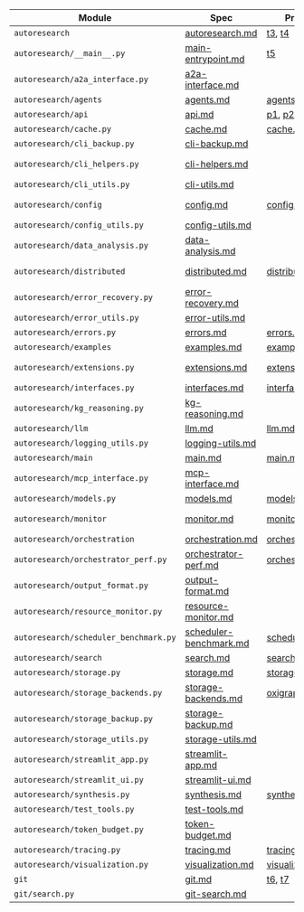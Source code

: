 | Module | Spec | Proof/Simulation | Status |
| --- | --- | --- | --- |
| `autoresearch` | [autoresearch.md](docs/specs/autoresearch.md) | [t3], [t4] | OK |
| `autoresearch/__main__.py` | [main-entrypoint.md](docs/specs/main-entrypoint.md) | [t5] | OK |
| `autoresearch/a2a_interface.py` | [a2a-interface.md](docs/specs/a2a-interface.md) |  | OK |
| `autoresearch/agents` | [agents.md](docs/specs/agents.md) | [agents.md](docs/algorithms/agents.md) | OK |
| `autoresearch/api` | [api.md](docs/specs/api.md) | [p1], [p2], [s1] | OK |
| `autoresearch/cache.py` | [cache.md](docs/specs/cache.md) | [cache.md](docs/algorithms/cache.md) | OK |
| `autoresearch/cli_backup.py` | [cli-backup.md](docs/specs/cli-backup.md) |  | OK |
| `autoresearch/cli_helpers.py` | [cli-helpers.md](docs/specs/cli-helpers.md) |  | Outdated spec |
| `autoresearch/cli_utils.py` | [cli-utils.md](docs/specs/cli-utils.md) |  | OK |
| `autoresearch/config` | [config.md](docs/specs/config.md) | [config.md](docs/algorithms/config.md) | Outdated spec |
| `autoresearch/config_utils.py` | [config-utils.md](docs/specs/config-utils.md) |  | OK |
| `autoresearch/data_analysis.py` | [data-analysis.md](docs/specs/data-analysis.md) |  | OK |
| `autoresearch/distributed` | [distributed.md](docs/specs/distributed.md) | [distributed.md](docs/algorithms/distributed.md) | Outdated spec |
| `autoresearch/error_recovery.py` | [error-recovery.md](docs/specs/error-recovery.md) |  | OK |
| `autoresearch/error_utils.py` | [error-utils.md](docs/specs/error-utils.md) |  | OK |
| `autoresearch/errors.py` | [errors.md](docs/specs/errors.md) | [errors.md](docs/algorithms/errors.md) | OK |
| `autoresearch/examples` | [examples.md](docs/specs/examples.md) | [examples.md](docs/algorithms/examples.md) | OK |
| `autoresearch/extensions.py` | [extensions.md](docs/specs/extensions.md) | [extensions.md](docs/algorithms/extensions.md) | Outdated spec |
| `autoresearch/interfaces.py` | [interfaces.md](docs/specs/interfaces.md) | [interfaces.md](docs/algorithms/interfaces.md) | OK |
| `autoresearch/kg_reasoning.py` | [kg-reasoning.md](docs/specs/kg-reasoning.md) |  | OK |
| `autoresearch/llm` | [llm.md](docs/specs/llm.md) | [llm.md](docs/algorithms/llm.md) | OK |
| `autoresearch/logging_utils.py` | [logging-utils.md](docs/specs/logging-utils.md) |  | OK |
| `autoresearch/main` | [main.md](docs/specs/main.md) | [main.md](docs/algorithms/main.md) | OK |
| `autoresearch/mcp_interface.py` | [mcp-interface.md](docs/specs/mcp-interface.md) |  | OK |
| `autoresearch/models.py` | [models.md](docs/specs/models.md) | [models.md](docs/algorithms/models.md) | OK |
| `autoresearch/monitor` | [monitor.md](docs/specs/monitor.md) | [monitor.md](docs/algorithms/monitor.md) | Outdated spec |
| `autoresearch/orchestration` | [orchestration.md](docs/specs/orchestration.md) | [orchestration.md](docs/algorithms/orchestration.md) | OK |
| `autoresearch/orchestrator_perf.py` | [orchestrator-perf.md](docs/specs/orchestrator-perf.md) | [orchestrator_perf.md](docs/algorithms/orchestrator_perf.md) | OK |
| `autoresearch/output_format.py` | [output-format.md](docs/specs/output-format.md) |  | OK |
| `autoresearch/resource_monitor.py` | [resource-monitor.md](docs/specs/resource-monitor.md) |  | OK |
| `autoresearch/scheduler_benchmark.py` | [scheduler-benchmark.md](docs/specs/scheduler-benchmark.md) | [scheduler_benchmark.md](docs/algorithms/scheduler_benchmark.md) | OK |
| `autoresearch/search` | [search.md](docs/specs/search.md) | [search.md](docs/algorithms/search.md) | OK |
| `autoresearch/storage.py` | [storage.md](docs/specs/storage.md) | [storage.md](docs/algorithms/storage.md) | OK |
| `autoresearch/storage_backends.py` | [storage-backends.md](docs/specs/storage-backends.md) | [oxigraph.md](docs/algorithms/oxigraph.md), [s2] | OK |
| `autoresearch/storage_backup.py` | [storage-backup.md](docs/specs/storage-backup.md) |  | OK |
| `autoresearch/storage_utils.py` | [storage-utils.md](docs/specs/storage-utils.md) |  | OK |
| `autoresearch/streamlit_app.py` | [streamlit-app.md](docs/specs/streamlit-app.md) |  | OK |
| `autoresearch/streamlit_ui.py` | [streamlit-ui.md](docs/specs/streamlit-ui.md) |  | OK |
| `autoresearch/synthesis.py` | [synthesis.md](docs/specs/synthesis.md) | [synthesis.md](docs/algorithms/synthesis.md) | OK |
| `autoresearch/test_tools.py` | [test-tools.md](docs/specs/test-tools.md) |  | OK |
| `autoresearch/token_budget.py` | [token-budget.md](docs/specs/token-budget.md) |  | OK |
| `autoresearch/tracing.py` | [tracing.md](docs/specs/tracing.md) | [tracing.md](docs/algorithms/tracing.md) | OK |
| `autoresearch/visualization.py` | [visualization.md](docs/specs/visualization.md) | [visualization.md](docs/algorithms/visualization.md) | OK |
| `git` | [git.md](docs/specs/git.md) | [t6], [t7] | OK |
| `git/search.py` | [git-search.md](docs/specs/git-search.md) |  | OK |
[p1]: docs/algorithms/api.md
[p2]: docs/algorithms/api-authentication.md
[s1]: scripts/api_auth_credentials_sim.py
[s2]: scripts/oxigraph_persistence_sim.py
[t3]: tests/integration/test_a2a_interface.py
[t4]: tests/unit/test_distributed.py
[t5]: tests/unit/test_main_module.py
[t6]: tests/integration/test_local_git_backend.py
[t7]: tests/targeted/test_git_search.py
